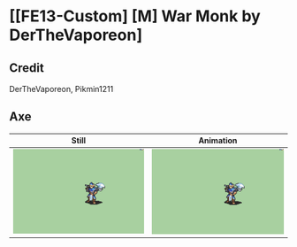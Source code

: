 # [\[FE13-Custom\] \[M\] War Monk by DerTheVaporeon]

## Credit

DerTheVaporeon, Pikmin1211
	
## Axe

| Still | Animation |
| :---: | :-------: |
| ![Axe still](./Axe_000.png) | ![Axe animation](./Axe.gif) |
